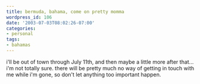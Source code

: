 ```yaml
---
title: bermuda, bahama, come on pretty momma
wordpress_id: 106
date: '2003-07-03T08:02:26-07:00'
categories:
- personal
tags:
- bahamas
---
```

i'll be out of town through July 11th, and then maybe a little more after that... i'm not totally sure.  there will be
pretty much no way of getting in touch with me while i'm gone, so don't let anything too important happen.
